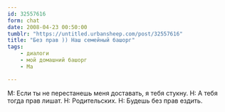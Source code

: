 ```yaml
---
id: 32557616
form: chat
date: 2008-04-23 00:50:00
tumblr: "https://untitled.urbansheep.com/post/32557616"
title: "Без прав )) Наш семейный башорг"
tags:
    - диалоги
    - мой домашний башорг
    - Ма

---
```


М: Если ты не перестанешь меня доставать, я тебя стукну.
Н: А тебя тогда прав лишат.
Н: Родительских.
Н: Будешь без прав ездить.

